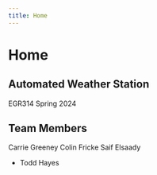 ```yaml
---
title: Home
---
```


# Home

## Automated Weather Station

EGR314
Spring 2024

## Team Members

Carrie Greeney
Colin Fricke
Saif Elsaady
* Todd Hayes

